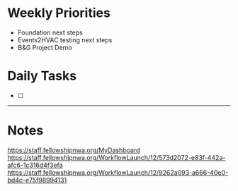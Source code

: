 # Weekly Priorities
- Foundation next steps
- Events2HVAC testing next steps
- B&G Project Demo
# Daily Tasks
- [ ] 
---
# Notes

https://staff.fellowshipnwa.org/MyDashboard
https://staff.fellowshipnwa.org/WorkflowLaunch/12/573d2072-e83f-442a-afc6-1c316d4f3efa
https://staff.fellowshipnwa.org/WorkflowLaunch/12/9262a093-a666-40e0-bd4c-e75f98994131